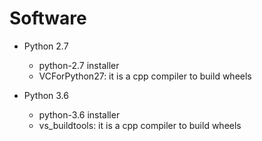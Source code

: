 # Software

- Python 2.7
    - python-2.7 installer
    - VCForPython27: it is a cpp compiler to build wheels
    
- Python 3.6
    - python-3.6 installer
    - vs_buildtools: it is a cpp compiler to build wheels
